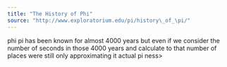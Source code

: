 ```yaml
---
title: "The History of Phi"
source: "http://www.exploratorium.edu/pi/history\_of_\pi/"
---
```


phi pi has been known for almost 4000 years but even if we consider the number of seconds in those 4000 years and calculate to that number of places were still only approximating it actual pi ness>